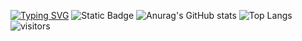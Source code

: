 [![Typing SVG](https://readme-typing-svg.demolab.com?font=&size=30&pause=1000&color=9765F7&center=%E7%9C%9F&vCenter=%E5%81%87&repeat=%E7%9C%9F&random=%E5%81%87&width=435&lines=%E6%81%AD%E5%96%9C%E5%BC%80%E5%90%AF%E5%AE%9D%E8%97%8F%EF%BC%9Atype-%E4%BA%91%E7%9A%84%E4%BB%93%E5%BA%93)](https://git.io/typing-svg)
![Static Badge](https://img.shields.io/badge/https%3A%2F%2Fimg.shields.io%2Fbadge%2Fany_text-%E7%A8%80%E5%9C%9F%E6%8E%98%E9%87%91-blue?logo=xitu&label=juejin)
![Anurag's GitHub stats](https://github-readme-stats.vercel.app/api?username=2648782102&show_icons=true&rank_icon=github)
![Top Langs](https://github-readme-stats.vercel.app/api/top-langs/?username=2648782102&size_weight=0.5&count_weight=0.5)
 ![visitors](https://visitor-badge.glitch.me/badge?page_id=csdn&left_color=green&right_color=red&left_text=csdn)
